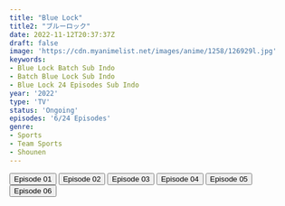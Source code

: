 ```yaml
---
title: "Blue Lock"
title2: "ブルーロック"
date: 2022-11-12T20:37:37Z
draft: false
image: 'https://cdn.myanimelist.net/images/anime/1258/126929l.jpg'
keywords:
- Blue Lock Batch Sub Indo
- Batch Blue Lock Sub Indo
- Blue Lock 24 Episodes Sub Indo
year: '2022'
type: 'TV'
status: 'Ongoing'
episodes: '6/24 Episodes'
genre:
- Sports
- Team Sports
- Shounen
---
```


<div class="d-g gg-5 gtc-r ai-c">
<button onclick="window.open('?arc=vrTfPNBOwc_20221009/1/MP4/Kuramanime-BLUECK-01-480p-Doro','_blank')">Episode 01</button>
<button onclick="window.open('?arc=KfwA6GDwja_20221016/2/MP4/Kuramanime-BLUECK-02-480p-Doro','_blank')">Episode 02</button>
<button onclick="window.open('?arc=5n5Hc8B8wK_20221023/3/MP4/Kuramanime-BLUECK-03-480p-Doro','_blank')">Episode 03</button>
<button onclick="window.open('?arc=20221029_Kusagiri-asia-BlueLck-04-480p-mp4/Kusagiri.asia_BlueLck--04_480p','_blank')">Episode 04</button>
<button onclick="window.open('?arc=20221105_Kusagiri-asia-BlueLck-05-480p-mp4/Kusagiri.asia_BlueLck--05_480p','_blank')">Episode 05</button>
<button onclick="window.open('?arc=20221112_Kusagiri-asia-BlueLck-06-480p-mp4/Kusagiri.asia_BlueLck--06_480p','_blank')">Episode 06</button>
</div>